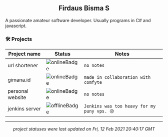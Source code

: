 <h2 align="center">Firdaus Bisma S</h2>
A passionate amateur software developer. Usually programs in C# and javascript.

### 🛠 Projects
| Project name | Status | Notes |
| --- | --- | --- |
| url shortener | ![onlineBadge](https://img.shields.io/badge/status-online-%234caf50) | `no notes` |
| gimana.id | ![onlineBadge](https://img.shields.io/badge/status-online-%234caf50) | `made in collaboration with comfyte` |
| personal website | ![onlineBadge](https://img.shields.io/badge/status-online-%234caf50) | `no notes` |
| jenkins server | ![offlineBadge](https://img.shields.io/badge/status-offline-e53935) | `Jenkins was too heavy for my puny vps. 😥` |

---
*<p align="center">project statuses were last updated on Fri, 12 Feb 2021 20:40:17 GMT</p>*
